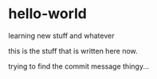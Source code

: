 # hello-world
learning new stuff and whatever

this is the stuff that is written here now.

trying to find the commit message thingy...
